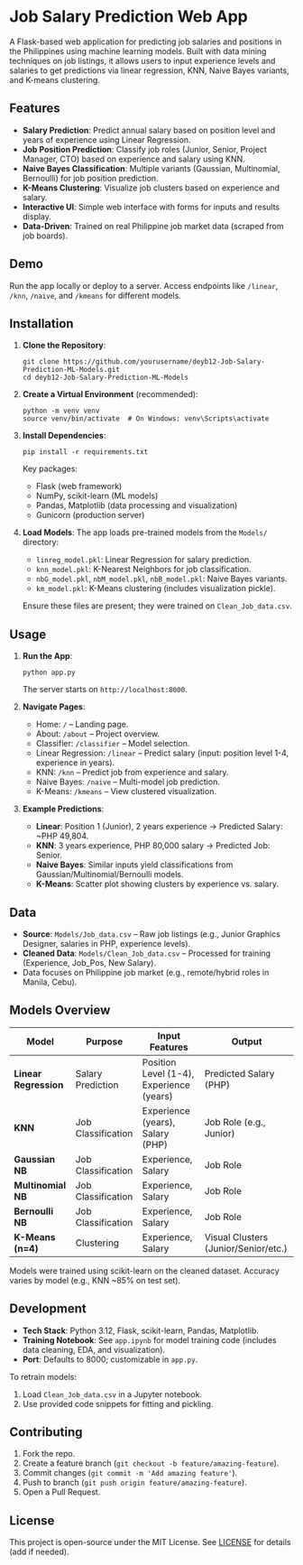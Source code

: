 # Job Salary Prediction Web App

A Flask-based web application for predicting job salaries and positions in the Philippines using machine learning models. Built with data mining techniques on job listings, it allows users to input experience levels and salaries to get predictions via linear regression, KNN, Naive Bayes variants, and K-means clustering.

## Features

- **Salary Prediction**: Predict annual salary based on position level and years of experience using Linear Regression.
- **Job Position Prediction**: Classify job roles (Junior, Senior, Project Manager, CTO) based on experience and salary using KNN.
- **Naive Bayes Classification**: Multiple variants (Gaussian, Multinomial, Bernoulli) for job position prediction.
- **K-Means Clustering**: Visualize job clusters based on experience and salary.
- **Interactive UI**: Simple web interface with forms for inputs and results display.
- **Data-Driven**: Trained on real Philippine job market data (scraped from job boards).

## Demo

Run the app locally or deploy to a server. Access endpoints like `/linear`, `/knn`, `/naive`, and `/kmeans` for different models.

## Installation

1. **Clone the Repository**:
   ```
   git clone https://github.com/yourusername/deyb12-Job-Salary-Prediction-ML-Models.git
   cd deyb12-Job-Salary-Prediction-ML-Models
   ```

2. **Create a Virtual Environment** (recommended):
   ```
   python -m venv venv
   source venv/bin/activate  # On Windows: venv\Scripts\activate
   ```

3. **Install Dependencies**:
   ```
   pip install -r requirements.txt
   ```

   Key packages:
   - Flask (web framework)
   - NumPy, scikit-learn (ML models)
   - Pandas, Matplotlib (data processing and visualization)
   - Gunicorn (production server)

4. **Load Models**:
   The app loads pre-trained models from the `Models/` directory:
   - `linreg_model.pkl`: Linear Regression for salary prediction.
   - `knn_model.pkl`: K-Nearest Neighbors for job classification.
   - `nbG_model.pkl`, `nbM_model.pkl`, `nbB_model.pkl`: Naive Bayes variants.
   - `km_model.pkl`: K-Means clustering (includes visualization pickle).

   Ensure these files are present; they were trained on `Clean_Job_data.csv`.

## Usage

1. **Run the App**:
   ```
   python app.py
   ```
   The server starts on `http://localhost:8000`.

2. **Navigate Pages**:
   - Home: `/` – Landing page.
   - About: `/about` – Project overview.
   - Classifier: `/classifier` – Model selection.
   - Linear Regression: `/linear` – Predict salary (input: position level 1-4, experience in years).
   - KNN: `/knn` – Predict job from experience and salary.
   - Naive Bayes: `/naive` – Multi-model job prediction.
   - K-Means: `/kmeans` – View clustered visualization.

3. **Example Predictions**:
   - **Linear**: Position 1 (Junior), 2 years experience → Predicted Salary: ~PHP 49,804.
   - **KNN**: 3 years experience, PHP 80,000 salary → Predicted Job: Senior.
   - **Naive Bayes**: Similar inputs yield classifications from Gaussian/Multinomial/Bernoulli models.
   - **K-Means**: Scatter plot showing clusters by experience vs. salary.

## Data

- **Source**: `Models/Job_data.csv` – Raw job listings (e.g., Junior Graphics Designer, salaries in PHP, experience levels).
- **Cleaned Data**: `Models/Clean_Job_data.csv` – Processed for training (Experience, Job_Pos, New Salary).
- Data focuses on Philippine job market (e.g., remote/hybrid roles in Manila, Cebu).

## Models Overview

| Model | Purpose | Input Features | Output |
|-------|---------|----------------|--------|
| **Linear Regression** | Salary Prediction | Position Level (1-4), Experience (years) | Predicted Salary (PHP) |
| **KNN** | Job Classification | Experience (years), Salary (PHP) | Job Role (e.g., Junior) |
| **Gaussian NB** | Job Classification | Experience, Salary | Job Role |
| **Multinomial NB** | Job Classification | Experience, Salary | Job Role |
| **Bernoulli NB** | Job Classification | Experience, Salary | Job Role |
| **K-Means (n=4)** | Clustering | Experience, Salary | Visual Clusters (Junior/Senior/etc.) |

Models were trained using scikit-learn on the cleaned dataset. Accuracy varies by model (e.g., KNN ~85% on test set).

## Development

- **Tech Stack**: Python 3.12, Flask, scikit-learn, Pandas, Matplotlib.
- **Training Notebook**: See `app.ipynb` for model training code (includes data cleaning, EDA, and visualization).
- **Port**: Defaults to 8000; customizable in `app.py`.

To retrain models:
1. Load `Clean_Job_data.csv` in a Jupyter notebook.
2. Use provided code snippets for fitting and pickling.

## Contributing

1. Fork the repo.
2. Create a feature branch (`git checkout -b feature/amazing-feature`).
3. Commit changes (`git commit -m 'Add amazing feature'`).
4. Push to branch (`git push origin feature/amazing-feature`).
5. Open a Pull Request.

## License

This project is open-source under the MIT License. See [LICENSE](LICENSE) for details (add if needed).
